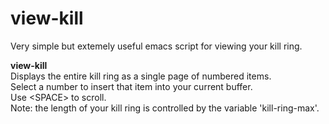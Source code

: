 # view-kill

Very simple but extemely useful emacs script for viewing your kill ring.

<b>view-kill</b> \
Displays the entire kill ring as a single page of numbered items. \
Select a number to insert that item into your current buffer. \
Use &lt;SPACE&gt; to scroll. \
Note: the length of your kill ring is controlled by the variable 'kill-ring-max'.
